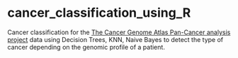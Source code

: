 # cancer_classification_using_R

Cancer classification for the [The Cancer Genome Atlas Pan-Cancer analysis project](http://archive.ics.uci.edu/ml/machine-learning-databases/00401/TCGA-PANCAN-HiSeq-801x20531.tar.gz) data using Decision Trees, KNN, Naive Bayes to detect the type of cancer depending on the genomic profile of a patient.
